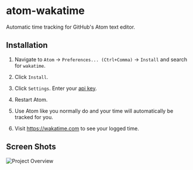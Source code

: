 atom-wakatime
=============

Automatic time tracking for GitHub's Atom text editor.


Installation
------------

1. Navigate to `Atom` -> `Preferences... (Ctrl+Comma)` -> `Install` and search for `wakatime`.

2. Click `Install`.

3. Click `Settings`. Enter your [api key](https://wakatime.com/settings#apikey).

4. Restart Atom.

5. Use Atom like you normally do and your time will automatically be tracked for you.

6. Visit https://wakatime.com to see your logged time.


Screen Shots
------------

![Project Overview](https://wakatime.com/static/img/ScreenShots/ScreenShot-2014-10-29.png)
